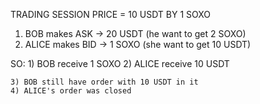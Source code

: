 TRADING SESSION PRICE = 10 USDT BY 1 SOXO

1) BOB makes ASK   -> 20 USDT (he want to get 2 SOXO)
2) ALICE makes BID -> 1 SOXO (she want to get 10 USDT)

SO:
    1) BOB receive 1 SOXO
    2) ALICE receive 10 USDT

    3) BOB still have order with 10 USDT in it
    4) ALICE's order was closed